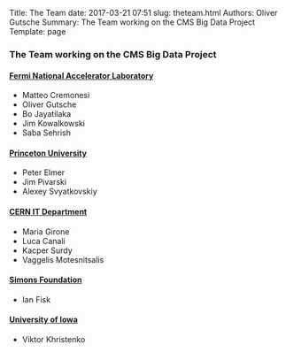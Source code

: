 Title: The Team
date: 2017-03-21 07:51
slug: theteam.html
Authors: Oliver Gutsche
Summary: The Team working on the CMS Big Data Project
Template: page

### The Team working on the CMS Big Data Project

#### [Fermi National Accelerator Laboratory](http://www.fnal.gov)

* Matteo Cremonesi
* Oliver Gutsche
* Bo Jayatilaka
* Jim Kowalkowski
* Saba Sehrish

#### [Princeton University](https://www.princeton.edu) 

* Peter Elmer
* Jim Pivarski
* Alexey Svyatkovskiy

#### [CERN IT Department](http://information-technology.web.cern.ch)

* Maria Girone
* Luca Canali
* Kacper Surdy
* Vaggelis Motesnitsalis

#### [Simons Foundation](https://www.simonsfoundation.org)

* Ian Fisk

#### [University of Iowa](https://uiowa.edu)

* Viktor Khristenko

